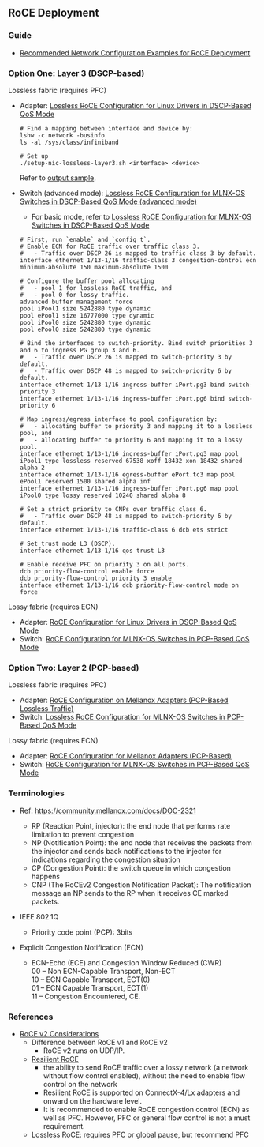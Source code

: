 ## RoCE Deployment

### Guide  
- [Recommended Network Configuration Examples for RoCE Deployment](https://community.mellanox.com/docs/DOC-2855)

### Option One: Layer 3 (DSCP-based)
Lossless fabric (requires PFC)
- Adapter: [Lossless RoCE Configuration for Linux Drivers in DSCP-Based QoS Mode](https://community.mellanox.com/docs/DOC-2881)
   ```
   # Find a mapping between interface and device by:
   lshw -c network -businfo
   ls -al /sys/class/infiniband 
   
   # Set up
   ./setup-nic-lossless-layer3.sh <interface> <device>
   ```
   Refer to [output sample](OUTPUTSAMPLE.setup-nic-lossless-layer3.sh.md).

- Switch (advanced mode): [Lossless RoCE Configuration for MLNX-OS Switches in DSCP-Based QoS Mode (advanced mode)](https://community.mellanox.com/docs/DOC-2884)
   * For basic mode, refer to [Lossless RoCE Configuration for MLNX-OS Switches in DSCP-Based QoS Mode](https://community.mellanox.com/docs/DOC-3017)
   ```
   # First, run `enable` and `config t`.
   # Enable ECN for RoCE traffic over traffic class 3.
   #   - Traffic over DSCP 26 is mapped to traffic class 3 by default.
   interface ethernet 1/13-1/16 traffic-class 3 congestion-control ecn minimum-absolute 150 maximum-absolute 1500

   # Configure the buffer pool allocating
   #   - pool 1 for lossless RoCE traffic, and 
   #   - pool 0 for lossy traffic.
   advanced buffer management force
   pool iPool1 size 5242880 type dynamic
   pool ePool1 size 16777000 type dynamic
   pool iPool0 size 5242880 type dynamic
   pool ePool0 size 5242880 type dynamic

   # Bind the interfaces to switch-priority. Bind switch priorities 3 and 6 to ingress PG group 3 and 6.
   #   - Traffic over DSCP 26 is mapped to switch-priority 3 by default.
   #   - Traffic over DSCP 48 is mapped to switch-priority 6 by default.   
   interface ethernet 1/13-1/16 ingress-buffer iPort.pg3 bind switch-priority 3
   interface ethernet 1/13-1/16 ingress-buffer iPort.pg6 bind switch-priority 6

   # Map ingress/egress interface to pool configuration by: 
   #   - allocating buffer to priority 3 and mapping it to a lossless pool, and 
   #   - allocating buffer to priority 6 and mapping it to a lossy pool.
   interface ethernet 1/13-1/16 ingress-buffer iPort.pg3 map pool iPool1 type lossless reserved 67538 xoff 18432 xon 18432 shared alpha 2
   interface ethernet 1/13-1/16 egress-buffer ePort.tc3 map pool ePool1 reserved 1500 shared alpha inf
   interface ethernet 1/13-1/16 ingress-buffer iPort.pg6 map pool iPool0 type lossy reserved 10240 shared alpha 8

   # Set a strict priority to CNPs over traffic class 6.
   #   - Traffic over DSCP 48 is mapped to switch-priority 6 by default.
   interface ethernet 1/13-1/16 traffic-class 6 dcb ets strict

   # Set trust mode L3 (DSCP).
   interface ethernet 1/13-1/16 qos trust L3

   # Enable receive PFC on priority 3 on all ports.
   dcb priority-flow-control enable force
   dcb priority-flow-control priority 3 enable
   interface ethernet 1/13-1/16 dcb priority-flow-control mode on force
   ```

Lossy fabric (requires ECN)
- Adapter: [RoCE Configuration for Linux Drivers in DSCP-Based QoS Mode](https://community.mellanox.com/docs/DOC-2882)
- Switch: [RoCE Configuration for MLNX-OS Switches in PCP-Based QoS Mode](https://community.mellanox.com/docs/DOC-3016)


### Option Two: Layer 2 (PCP-based)
Lossless fabric (requires PFC)
- Adapter: [RoCE Configuration on Mellanox Adapters (PCP-Based Lossless Traffic)](https://community.mellanox.com/docs/DOC-2843) 
- Switch: [Lossless RoCE Configuration for MLNX-OS Switches in PCP-Based QoS Mode](https://community.mellanox.com/docs/DOC-3018)

Lossy fabric (requires ECN)
- Adapter: [RoCE Configuration for Mellanox Adapters (PCP-Based)](https://community.mellanox.com/docs/DOC-2883)
- Switch: [RoCE Configuration for MLNX-OS Switches in PCP-Based QoS Mode](https://community.mellanox.com/docs/DOC-3016)


### Terminologies  
- Ref: https://community.mellanox.com/docs/DOC-2321  
   * RP (Reaction Point, injector): the end node that performs rate limitation to prevent congestion
   * NP (Notification Point): the end node that receives the packets from the injector and sends back notifications to the injector for indications regarding the congestion situation
   * CP (Congestion Point): the switch queue in which congestion happens
   * CNP (The RoCEv2 Congestion Notification Packet): The notification message an NP sends to the RP when it receives CE marked packets.

- IEEE 802.1Q
   * Priority code point (PCP): 3bits

- Explicit Congestion Notification (ECN)
   * ECN-Echo (ECE) and Congestion Window Reduced (CWR)  
     00 – Non ECN-Capable Transport, Non-ECT  
     10 – ECN Capable Transport, ECT(0)  
     01 – ECN Capable Transport, ECT(1)  
     11 – Congestion Encountered, CE.  

### References 
- [RoCE v2 Considerations](https://community.mellanox.com/docs/DOC-1451)
   * Difference between RoCE v1 and RoCE v2
      - RoCE v2 runs on UDP/IP.
   * [Resilient RoCE](https://community.mellanox.com/docs/DOC-2499) 
      - the ability to send RoCE traffic over a lossy network (a network without flow control enabled), without the need to enable flow control on the network
      - Resilient RoCE is supported on ConnectX-4/Lx adapters and onward on the hardware level.
      - It is recommended to enable RoCE congestion control (ECN) as well as PFC. However, PFC or general flow control is not a must requirement.
   * Lossless RoCE: requires PFC or global pause, but recommend PFC

